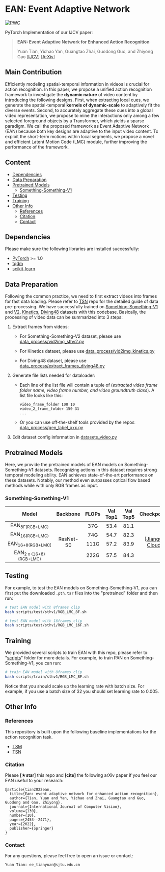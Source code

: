 # EAN: Event Adaptive Network

[![PWC](https://img.shields.io/endpoint.svg?url=https://paperswithcode.com/badge/ean-event-adaptive-network-for-enhanced/action-recognition-in-videos-on-something-1)](https://paperswithcode.com/sota/action-recognition-in-videos-on-something-1?p=ean-event-adaptive-network-for-enhanced)
<!-- [![PWC](https://img.shields.io/endpoint.svg?url=https://paperswithcode.com/badge/pan-towards-fast-action-recognition-via/action-recognition-in-videos-on-something)](https://paperswithcode.com/sota/action-recognition-in-videos-on-something?p=pan-towards-fast-action-recognition-via)
[![PWC](https://img.shields.io/endpoint.svg?url=https://paperswithcode.com/badge/pan-towards-fast-action-recognition-via/action-recognition-in-videos-on-jester)](https://paperswithcode.com/sota/action-recognition-in-videos-on-jester?p=pan-towards-fast-action-recognition-via) -->

PyTorch Implementation of our IJCV paper:

> **EAN: Event Adaptive Network for Enhanced Action Recognition**
>
> Yuan Tian, Yichao Yan, Guangtao Zhai, Guodong Guo, and Zhiyong Gao
> [[IJCV](https://link.springer.com/article/10.1007/s11263-022-01661-1)]
> [[ArXiv](https://arxiv.org/abs/2107.10771)]


## Main Contribution

Efficiently modeling spatial-temporal information in videos is crucial for action recognition.
In this paper, we propose a unified action recognition framework to investigate the **dynamic nature** of video content by introducing the following designs. First,
when extracting local cues, we generate the spatial-temporal
**kernels of dynamic-scale** to adaptively fit the diverse events.
Second, to accurately aggregate these cues into a global video
representation, we propose to mine the interactions only among
a few selected foreground objects by a Transformer, which yields
a sparse paradigm. We call the proposed framework as Event
Adaptive Network (EAN) because both key designs are adaptive
to the input video content. To exploit the short-term motions
within local segments, we propose a novel and efficient Latent
Motion Code (LMC) module, further improving the performance
of the framework.


## Content

- [Dependencies](#dependencies)
- [Data Preparation](#data-preparation)
- [Pretrained Models](#pretrained-models)
  + [Something-Something-V1](#something-something-v1)
- [Testing](#testing)
- [Training](#training)
- [Other Info](#other-info)
  - [References](#references)
  - [Citation](#citation)
  - [Contact](#contact)

## Dependencies

Please make sure the following libraries are installed successfully:

- [PyTorch](https://pytorch.org/) >= 1.0
- [tqdm](https://github.com/tqdm/tqdm.git)
- [scikit-learn](https://scikit-learn.org/stable/)

## Data Preparation

Following the common practice, we need to first extract videos into frames for fast data loading. Please refer to [TSN](https://github.com/yjxiong/temporal-segment-networks) repo for the detailed guide of data pre-processing. We have successfully trained on [Something-Something-V1](https://20bn.com/datasets/something-something/v1) and [V2](https://20bn.com/datasets/something-something/v2), [Kinetics](https://deepmind.com/research/open-source/open-source-datasets/kinetics/), [Diving48](http://www.svcl.ucsd.edu/projects/resound/dataset.html) datasets with this codebase. Basically, the processing of video data can be summarized into 3 steps:

1. Extract frames from videos:

   * For Something-Something-V2 dataset, please use [data_process/vid2img_sthv2.py](data_process/vid2img_sthv2.py) 

   * For Kinetics dataset, please use [data_process/vid2img_kinetics.py](data_process/vid2img_kinetics.py) 

   * For Diving48 dataset, please use [data_process/extract_frames_diving48.py](data_process/extract_frames_diving48.py) 

2. Generate file lists needed for dataloader:

   * Each line of the list file will contain a tuple of (*extracted video frame folder name, video frame number, and video groundtruth class*). A list file looks like this:

     ```
     video_frame_folder 100 10
     video_2_frame_folder 150 31
     ...
     ```

   * Or you can use off-the-shelf tools provided by the repos: [data_process/gen_label_xxx.py](data_process/gen_label_xxx.py) 


3. Edit dataset config information in [datasets_video.py](datasets_video.py)


## Pretrained Models

Here, we provide the pretrained models of EAN models on Something-Something-V1 datasets. Recognizing actions in this dataset requires strong temporal modeling ability. EAN achieves state-of-the-art performance on these datasets. Notably, our method even surpasses optical flow based methods while with only RGB frames as input.

### Something-Something-V1

<div align="center">
<table>
<thead>
<tr>
<th align="center">Model</th>
<th align="center">Backbone</th>
<th align="center">FLOPs</th>
<th align="center">Val Top1</th>
<th align="center">Val Top5</th>
<th align="center">Checkpoints</th>
</tr>
</thead>
<tbody>
<tr>
<td align="center">EAN<sub>8F(RGB+LMC)</sub></td>
<td align="center" rowspan="4">ResNet-50</td>
<td align="center">37G</td>
<td align="center">53.4</td>
<td align="center">81.1</td>
<td align="center" rowspan="4">
[<a href="https://www.jianguoyun.com/p/DQ75LqkQ_vLOBhjx4IEE ">Jianguo Cloud</a>] 
<!-- or [<a href="https://share.weiyun.com/F2PJnUiE" rel="nofollow">Weiyun</a>]
To be release -->
</td>
</tr>
<tr>
<td align="center">EAN<sub>16(RGB+LMC)</sub></td>
<td align="center">74G</td>
<td align="center">54.7</td>
<td align="center">82.3</td>
</tr>
<tr>
<td align="center">EAN<sub>16+8(RGB+LMC)</sub></td>
<td align="center">111G</td>
<td align="center">57.2</td>
<td align="center">83.9</td>
</tr>
<tr>
<td align="center">EAN<sub>2 x (16+8)(RGB+LMC)</sub></td>
<td align="center">222G</td>
<td align="center">57.5</td>
<td align="center">84.3</td>
</tr>
<!-- <tr>
<td align="center">PAN<sub>En</sub></td>
<td align="center">(46.6G+88.4G) * 2</td>
<td align="center">53.4</td>
<td align="center">81.1</td>
</tr> -->
</tbody>
</table>
</div>

## Testing 

For example, to test the EAN models on Something-Something-V1, you can first put the downloaded `.pth.tar` files into the "pretrained" folder and then run:

```bash
# test EAN model with 8frames clip
bash scripts/test/sthv1/RGB_LMC_8F.sh

# test EAN model with 16frames clip
bash scripts/test/sthv1/RGB_LMC_16F.sh

```

## Training 

We provided several scripts to train EAN with this repo, please refer to "[scripts](scripts/)" folder for more details. For example, to train PAN on Something-Something-V1, you can run:

```bash
# train EAN model with 8frames clip
bash scripts/train/sthv1/RGB_LMC_8F.sh

```

Notice that you should scale up the learning rate with batch size. For example, if you use a batch size of 32 you should set learning rate to 0.005.

## Other Info

### References

This repository is built upon the following baseline implementations for the action recognition task.

- [TSM](https://github.com/mit-han-lab/temporal-shift-module)
- [TSN](https://github.com/yjxiong/tsn-pytorch)

### Citation

Please **[★star]** this repo and **[cite]** the following arXiv paper if you feel our EAN useful to your research:

```
@article{tian2022ean,
  title={Ean: event adaptive network for enhanced action recognition},
  author={Tian, Yuan and Yan, Yichao and Zhai, Guangtao and Guo, Guodong and Gao, Zhiyong},
  journal={International Journal of Computer Vision},
  volume={130},
  number={10},
  pages={2453--2471},
  year={2022},
  publisher={Springer}
}
```


### Contact

For any questions, please feel free to open an issue or contact:

```
Yuan Tian: ee_tianyuan@sjtu.edu.cn
```